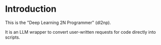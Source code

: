 # Introduction

This is the "Deep Learning 2N Programmer" (dl2np).

It is an LLM wrapper to convert user-written requests for code directly into scripts.
